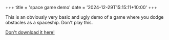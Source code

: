 +++
title = 'space game demo'
date = '2024-12-29T15:15:11+10:00'
+++

This is an obviously very basic and ugly demo of a game where you dodge obstacles as a spaceship. Don't play this.

[Don't download it here!](/executables/space_demo.exe)